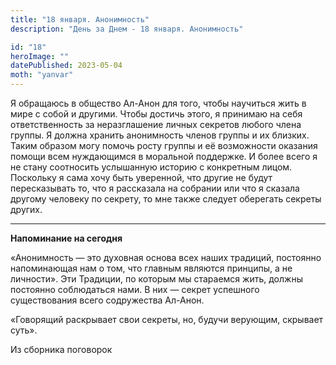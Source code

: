 ```yaml
---
title: "18 января. Анонимность"
description: "День за Днем - 18 января. Анонимность"

id: "18"
heroImage: ""
datePublished: 2023-05-04
moth: "yanvar"
---
```


Я обращаюсь в общество Ал-Анон для того, чтобы научиться жить в мире с собой и
другими. Чтобы достичь этого, я принимаю на себя ответственность за
неразглашение личных секретов любого члена группы. Я должна хранить
анонимность членов группы и их близких. Таким образом могу помочь росту группы
и её возможности оказания помощи всем нуждающимся в моральной поддержке. И
более всего я не стану соотносить услышанную историю с конкретным лицом.
Поскольку я сама хочу быть уверенной, что другие не будут пересказывать то,
что я рассказала на собрании или что я сказала другому человеку по секрету, то
мне также следует оберегать секреты других.

---

**Напоминание на сегодня**

«Анонимность — это духовная основа всех наших традиций, постоянно напоминающая
нам о том, что главным являются принципы, а не личности». Эти Традиции, по
которым мы стараемся жить, должны постоянно соблюдаться нами. В них — секрет
успешного существования всего содружества Ал-Анон.

«Говорящий раскрывает свои секреты, но, будучи верующим, скрывает суть».

Из сборника поговорок
